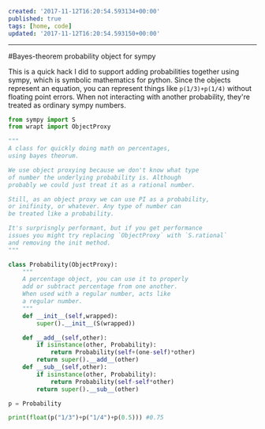 ```yaml
created: '2017-11-12T16:20:54.593134+00:00'
published: true
tags: [home, code]
updated: '2017-11-12T16:20:54.593150+00:00'

```
---
#Bayes-theorem probability object for sympy

This is a quick hack I did to support adding probabilities together using sympy,
which is symbolic mathematics for python. Since the objects represent an
equation, you can represent things like `p(1/3)+p(1/4)` without floating point
errors. When not interacting with another probability, they're treated as
ordinary sympy numbers.

```python
from sympy import S
from wrapt import ObjectProxy

"""
A class for quickly doing math on percentages,
using bayes theorum.

We use object proxying because we don't know what type
of number the underlying probability is. Although
probably we could just treat it as a rational number.

Still, as an object proxy we can use PI as a probability,
or inifinity, or whatever. Any type of number can
be treated like a probability.

It's surprisngly performant, but if you get performance
issues you might try replacing `ObjectProxy` with `S.rational`
and removing the init method.
"""

class Probability(ObjectProxy):
    """
    A percentage object, you can use it to properly
    add or subtract percentage from one another.
    When used with a regular number, acts like
    a regular number.
    """
    def __init__(self,wrapped):
        super().__init__(S(wrapped))

    def __add__(self,other):
        if isinstance(other, Probability):
            return Probability(self+(one-self)*other)
        return super().__add__(other)
    def __sub__(self,other):
        if isinstance(other, Probability):
            return Probability(self-self*other)
        return super().__sub__(other)

p = Probability

print(float(p("1/3")+p("1/4")+p(0.5))) #0.75
```
